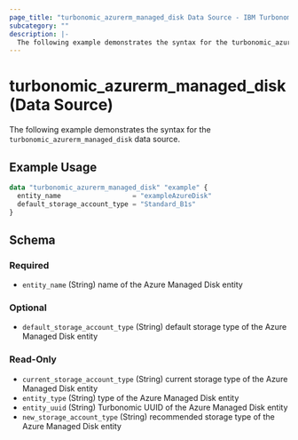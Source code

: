 ```yaml
---
page_title: "turbonomic_azurerm_managed_disk Data Source - IBM Turbonomic"
subcategory: ""
description: |-
  The following example demonstrates the syntax for the turbonomic_azurerm_managed_disk data source.
---
```


# turbonomic_azurerm_managed_disk (Data Source)

The following example demonstrates the syntax for the `turbonomic_azurerm_managed_disk` data source.

## Example Usage

```terraform
data "turbonomic_azurerm_managed_disk" "example" {
  entity_name                  = "exampleAzureDisk"
  default_storage_account_type = "Standard_B1s"
}
```
<!-- schema generated by tfplugindocs -->
## Schema

### Required

- `entity_name` (String) name of the Azure Managed Disk entity

### Optional

- `default_storage_account_type` (String) default storage type of the Azure Managed Disk entity

### Read-Only

- `current_storage_account_type` (String) current storage type of the Azure Managed Disk entity
- `entity_type` (String) type of the Azure Managed Disk entity
- `entity_uuid` (String) Turbonomic UUID of the Azure Managed Disk entity
- `new_storage_account_type` (String) recommended storage type of the Azure Managed Disk entity
